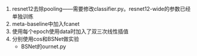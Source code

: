 1. resnet12去除pooling——需要修改classifier.py。resnet12-wide的参数已经单独训练
2. meta-baseline中加入fcanet
3. 使用每个epoch使用data时加入了双三次线性插值
4. 分别使用cos和BSNet做实验
   - BSNet的ournet.py

